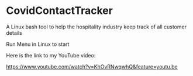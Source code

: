 # CovidContactTracker
A Linux bash tool to help the hospitality industry keep track of all customer details 

Run Menu in Linux to start 

Here is the link to my YouTube video: 

https://www.youtube.com/watch?v=KhOvRNwqwhQ&feature=youtu.be
